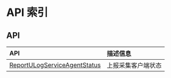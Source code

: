 # API 索引

## API

| API | 描述信息 |
|:---|:---|
|[ReportULogServiceAgentStatus](api/ulogservice-api/report_u_log_service_agent_status)|上报采集客户端状态|
